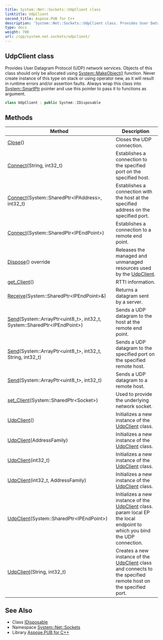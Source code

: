 ```yaml
---
title: System::Net::Sockets::UdpClient class
linktitle: UdpClient
second_title: Aspose.PUB for C++
description: 'System::Net::Sockets::UdpClient class. Provides User Datagram Protocol (UDP) network services. Objects of this class should only be allocated using System::MakeObject() function. Never create instance of this type on stack or using operator new, as it will result in runtime errors and/or assertion faults. Always wrap this class into System::SmartPtr pointer and use this pointer to pass it to functions as argument in C++.'
type: docs
weight: 700
url: /cpp/system.net.sockets/udpclient/
---
```

## UdpClient class


Provides User Datagram Protocol (UDP) network services. Objects of this class should only be allocated using [System::MakeObject()](../../system/makeobject/) function. Never create instance of this type on stack or using operator new, as it will result in runtime errors and/or assertion faults. Always wrap this class into [System::SmartPtr](../../system/smartptr/) pointer and use this pointer to pass it to functions as argument.

```cpp
class UdpClient : public System::IDisposable
```

## Methods

| Method | Description |
| --- | --- |
| [Close](./close/)() | Closes the UDP connection. |
| [Connect](./connect/)(String, int32_t) | Establishes a connection to the specified port on the specified host. |
| [Connect](./connect/)(System::SharedPtr\<IPAddress\>, int32_t) | Establishes a connection with the host at the specified address on the specified port. |
| [Connect](./connect/)(System::SharedPtr\<IPEndPoint\>) | Establishes a connection to a remote end point. |
| [Dispose](./dispose/)() override | Releases the managed and unmanaged resources used by the [UdpClient](./). |
| [get_Client](./get_client/)() | RTTI information. |
| [Receive](./receive/)(System::SharedPtr\<IPEndPoint\>\&) | Returns a datagram sent by a server. |
| [Send](./send/)(System::ArrayPtr\<uint8_t\>, int32_t, System::SharedPtr\<IPEndPoint\>) | Sends a UDP datagram to the host at the remote end point. |
| [Send](./send/)(System::ArrayPtr\<uint8_t\>, int32_t, String, int32_t) | Sends a UDP datagram to the specified port on the specified remote host. |
| [Send](./send/)(System::ArrayPtr\<uint8_t\>, int32_t) | Sends a UDP datagram to a remote host. |
| [set_Client](./set_client/)(System::SharedPtr\<Socket\>) | Used to provide the underlying network socket. |
| [UdpClient](./udpclient/)() | Initializes a new instance of the [UdpClient](./) class. |
| [UdpClient](./udpclient/)(AddressFamily) | Initializes a new instance of the [UdpClient](./) class. |
| [UdpClient](./udpclient/)(int32_t) | Initializes a new instance of the [UdpClient](./) class. |
| [UdpClient](./udpclient/)(int32_t, AddressFamily) | Initializes a new instance of the [UdpClient](./) class. |
| [UdpClient](./udpclient/)(System::SharedPtr\<IPEndPoint\>) | Initializes a new instance of the [UdpClient](./) class. param local EP the local endpoint to which you bind the UDP connection. |
| [UdpClient](./udpclient/)(String, int32_t) | Creates a new instance of the [UdpClient](./) class and connects to the specified remote host on the specified port. |
## See Also

* Class [IDisposable](../../system/idisposable/)
* Namespace [System::Net::Sockets](../)
* Library [Aspose.PUB for C++](../../)
